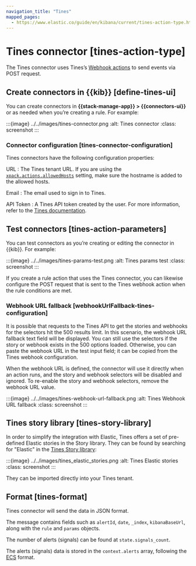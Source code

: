 ```yaml
---
navigation_title: "Tines"
mapped_pages:
  - https://www.elastic.co/guide/en/kibana/current/tines-action-type.html
---
```


# Tines connector [tines-action-type]


The Tines connector uses Tines’s [Webhook actions](https://www.tines.com/docs/actions/types/webhook) to send events via POST request.


## Create connectors in {{kib}} [define-tines-ui]

You can create connectors in **{{stack-manage-app}} > {{connectors-ui}}** or as needed when you’re creating a rule. For example:

:::{image} ../../images/tines-connector.png
:alt: Tines connector
:class: screenshot
:::


### Connector configuration [tines-connector-configuration]

Tines connectors have the following configuration properties:

URL
:   The Tines tenant URL. If you are using the [`xpack.actions.allowedHosts`](/reference/configuration-reference/alerting-settings.md#action-settings) setting, make sure the hostname is added to the allowed hosts.

Email
:   The email used to sign in to Tines.

API Token
:   A Tines API token created by the user. For more information, refer to the [Tines documentation](https://www.tines.com/api/authentication#generate-api-token).


## Test connectors [tines-action-parameters]

You can test connectors as you’re creating or editing the connector in {{kib}}. For example:

:::{image} ../../images/tines-params-test.png
:alt: Tines params test
:class: screenshot
:::

If you create a rule action that uses the Tines connector, you can likewise configure the POST request that is sent to the Tines webhook action when the rule conditions are met.


### Webhook URL fallback [webhookUrlFallback-tines-configuration]

It is possible that requests to the Tines API to get the stories and webhooks for the selectors hit the 500 results limit. In this scenario, the webhook URL fallback text field will be displayed. You can still use the selectors if the story or webhook exists in the 500 options loaded. Otherwise, you can paste the webhook URL in the test input field; it can be copied from the Tines webhook configuration.

When the webhook URL is defined, the connector will use it directly when an action runs, and the story and webhook selectors will be disabled and ignored. To re-enable the story and webhook selectors, remove the webhook URL value.

:::{image} ../../images/tines-webhook-url-fallback.png
:alt: Tines Webhook URL fallback
:class: screenshot
:::


## Tines story library [tines-story-library]

In order to simplify the integration with Elastic, Tines offers a set of pre-defined Elastic stories in the Story library. They can be found by searching for "Elastic" in the [Tines Story library](https://www.tines.com/story-library?s=elastic):

:::{image} ../../images/tines_elastic_stories.png
:alt: Tines Elastic stories
:class: screenshot
:::

They can be imported directly into your Tines tenant.


## Format [tines-format]

Tines connector will send the data in JSON format.

The message contains fields such as `alertId`, `date`, `_index`, `kibanaBaseUrl`, along with the `rule` and `params` objects.

The number of alerts (signals) can be found at `state.signals_count`.

The alerts (signals) data is stored in the `context.alerts` array, following the [ECS](ecs://docs/reference/ecs-field-reference.md) format.

